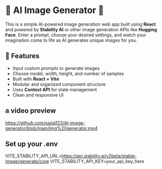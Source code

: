 # 🧠 AI Image Generator 🎨

This is a simple AI-powered image generation web app built using **React** and powered by **Stability AI** or other image generation APIs like **Hugging Face**. Enter a prompt, choose your desired settings, and watch your imagination come to life as AI generates unique images for you.

## 🚀 Features

- Input custom prompts to generate images
- Choose model, width, height, and number of samples
- Built with **React + Vite**
- Modular and organized component structure
- Uses **Context API** for state management
- Clean and responsive UI

## a video preview
https://github.com/sajjalf23/AI-image-generator/blob/main/Img%20generator.mp4

## Set up your .env

VITE_STABILITY_API_URL=https://api.stability.ai/v2beta/stable-image/generate/core
VITE_STABILITY_API_KEY=your_api_key_here


